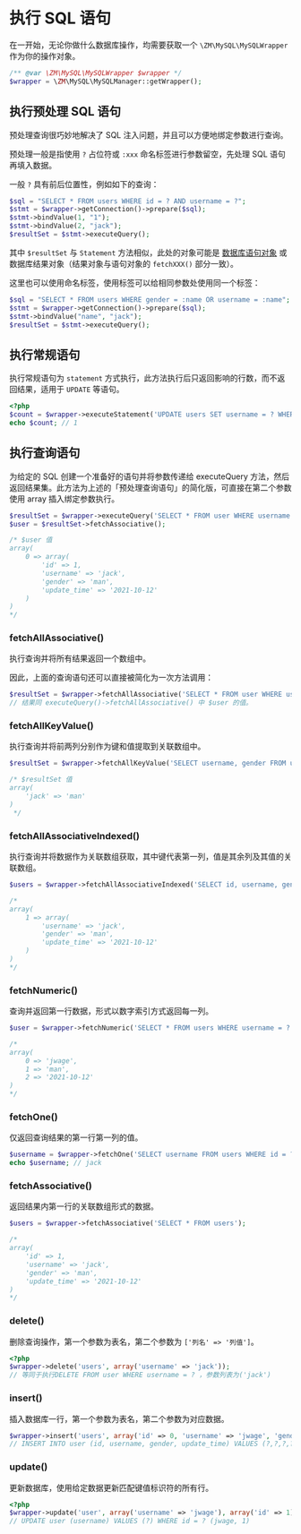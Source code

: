 # 执行 SQL 语句

在一开始，无论你做什么数据库操作，均需要获取一个 `\ZM\MySQL\MySQLWrapper` 作为你的操作对象。

```php
/** @var \ZM\MySQL\MySQLWrapper $wrapper */
$wrapper = \ZM\MySQL\MySQLManager::getWrapper();
```

## 执行预处理 SQL 语句

预处理查询很巧妙地解决了 SQL 注入问题，并且可以方便地绑定参数进行查询。

预处理一般是指使用 `?` 占位符或 `:xxx` 命名标签进行参数留空，先处理 SQL 语句再填入数据。

一般 `?` 具有前后位置性，例如如下的查询：

```php
$sql = "SELECT * FROM users WHERE id = ? AND username = ?";
$stmt = $wrapper->getConnection()->prepare($sql);
$stmt->bindValue(1, "1");
$stmt->bindValue(2, "jack");
$resultSet = $stmt->executeQuery();
```

其中 `$resultSet` 与 `Statement` 方法相似，此处的对象可能是 [数据库语句对象](../mysql-statement) 或 数据库结果对象（结果对象与语句对象的 `fetchXXX()` 部分一致）。

这里也可以使用命名标签，使用标签可以给相同参数处使用同一个标签：

```php
$sql = "SELECT * FROM users WHERE gender = :name OR username = :name";
$stmt = $wrapper->getConnection()->prepare($sql);
$stmt->bindValue("name", "jack");
$resultSet = $stmt->executeQuery();
```

## 执行常规语句

执行常规语句为 `statement` 方式执行，此方法执行后只返回影响的行数，而不返回结果，适用于 `UPDATE` 等语句。

```php
<?php
$count = $wrapper->executeStatement('UPDATE users SET username = ? WHERE id = ?', array('jwage', 1));
echo $count; // 1
```

## 执行查询语句

为给定的 SQL 创建一个准备好的语句并将参数传递给 executeQuery 方法，然后返回结果集。此方法为上述的「预处理查询语句」的简化版，可直接在第二个参数使用 array 插入绑定参数执行。

```php
$resultSet = $wrapper->executeQuery('SELECT * FROM user WHERE username = ?', array('jack'));
$user = $resultSet->fetchAssociative();

/* $user 值
array(
    0 => array(
        'id' => 1,
        'username' => 'jack',
        'gender' => 'man',
        'update_time' => '2021-10-12'
    )
)
*/
```

### fetchAllAssociative()

执行查询并将所有结果返回一个数组中。

因此，上面的查询语句还可以直接被简化为一次方法调用：

```php
$resultSet = $wrapper->fetchAllAssociative('SELECT * FROM user WHERE username = ?', array('jack'));
// 结果同 executeQuery()->fetchAllAssociative() 中 $user 的值。
```

### fetchAllKeyValue()

执行查询并将前两列分别作为键和值提取到关联数组中。

```php
$resultSet = $wrapper->fetchAllKeyValue('SELECT username, gender FROM user WHERE username = ?', array('jack'));

/* $resultSet 值
array(
    'jack' => 'man'
)
 */
```

### fetchAllAssociativeIndexed()

执行查询并将数据作为关联数组获取，其中键代表第一列，值是其余列及其值的关联数组。

```php
$users = $wrapper->fetchAllAssociativeIndexed('SELECT id, username, gender FROM users');

/*
array(
    1 => array(
        'username' => 'jack',
        'gender' => 'man',
        'update_time' => '2021-10-12'
    )
)
*/
```

### fetchNumeric()

查询并返回第一行数据，形式以数字索引方式返回每一列。

```php
$user = $wrapper->fetchNumeric('SELECT * FROM users WHERE username = ?', array('jack'));

/*
array(
    0 => 'jwage',
    1 => 'man',
    2 => '2021-10-12'
)
*/
```

### fetchOne()

仅返回查询结果的第一行第一列的值。

```php
$username = $wrapper->fetchOne('SELECT username FROM users WHERE id = ?', array(1));
echo $username; // jack
```

### fetchAssociative()

返回结果内第一行的关联数组形式的数据。

```php
$users = $wrapper->fetchAssociative('SELECT * FROM users');

/*
array(
    'id' => 1,
    'username' => 'jack',
    'gender' => 'man',
    'update_time' => '2021-10-12'
)
*/
```

### delete()

删除查询操作，第一个参数为表名，第二个参数为 `['列名' => '列值']`。

```php
<?php
$wrapper->delete('users', array('username' => 'jack'));
// 等同于执行DELETE FROM user WHERE username = ? ，参数列表为('jack')
```

### insert()

插入数据库一行，第一个参数为表名，第二个参数为对应数据。

```php
$wrapper->insert('users', array('id' => 0, 'username' => 'jwage', 'gender' => 'woman', 'update_time' => '2021-10-17'));
// INSERT INTO user (id, username, gender, update_time) VALUES (?,?,?,?) (0,jwage,woman,2021-10-17)
```

### update()

更新数据库，使用给定数据更新匹配键值标识符的所有行。

```php
<?php
$wrapper->update('user', array('username' => 'jwage'), array('id' => 1));
// UPDATE user (username) VALUES (?) WHERE id = ? (jwage, 1)
```

